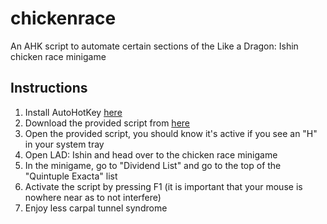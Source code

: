 # chickenrace
An AHK script to automate certain sections of the Like a Dragon: Ishin chicken race minigame
## Instructions
1. Install AutoHotKey [here](https://www.autohotkey.com)
2. Download the provided script from [here](https://github.com/Spedicus/chickenrace/releases/new)
3. Open the provided script, you should know it's active if you see an "H" in your system tray
4. Open LAD: Ishin and head over to the chicken race minigame
5. In the minigame, go to "Dividend List" and go to the top of the "Quintuple Exacta" list
6. Activate the script by pressing F1 (it is important that your mouse is nowhere near as to not interfere)
7. Enjoy less carpal tunnel syndrome
